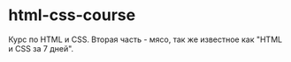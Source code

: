 # html-css-course
Курс по HTML и CSS. Вторая часть - мясо, так же известное как "HTML и CSS за 7 дней".
